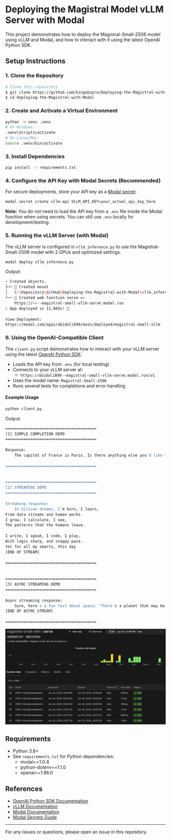 # Deploying the Magistral Model vLLM Server with Modal

This project demonstrates how to deploy the Magistral-Small-2506 model using vLLM and Modal, and how to interact with it using the latest OpenAI Python SDK.

## Setup Instructions

### 1. Clone the Repository
```sh
# Clone this repository
$ git clone https://github.com/kingabzpro/Deploying-the-Magistral-with-Modal.git
$ cd Deploying-the-Magistral-with-Modal
```

### 2. Create and Activate a Virtual Environment
```sh
python -m venv .venv
# On Windows:
.venv\Scripts\activate
# On Linux/Mac:
source .venv/bin/activate
```

### 3. Install Dependencies
```sh
pip install -r requirements.txt
```

### 4. Configure the API Key with Modal Secrets (Recommended)
For secure deployments, store your API key as a [Modal secret](https://modal.com/docs/guide/secrets):

```sh
modal secret create vllm-api VLLM_API_KEY=your_actual_api_key_here
```

**Note:** You do not need to load the API key from a `.env` file inside the Modal function when using secrets. You can still use `.env` locally for development/testing.

### 5. Running the vLLM Server (with Modal)
The vLLM server is configured in `vllm_inference.py` to use the Magistral-Small-2506 model with 2 GPUs and optimized settings. 

```bash
modal deploy vllm_inference.py 
```
Output:
```bash
✓ Created objects.                                                                  
├── 🔨 Created mount                                                                
│   C:\Repository\GitHub\Deploying-the-Magistral-with-Modal\vllm_inference.py       
└── 🔨 Created web function serve =>                                                
    https://<>--magistral-small-vllm-serve.modal.run                        
✓ App deployed in 11.983s! 🎉

View Deployment:
https://modal.com/apps/abidali899/main/deployed/magistral-small-vllm
```

### 6. Using the OpenAI-Compatible Client
The `client.py` script demonstrates how to interact with your vLLM server using the latest [OpenAI Python SDK](https://github.com/openai/openai-python):

- Loads the API key from `.env` (for local testing)
- Connects to your vLLM server at:
  - `https://abidali899--magistral-small-vllm-serve.modal.run/v1`
- Uses the model name: `Magistral-Small-2506`
- Runs several tests for completions and error handling

#### Example Usage
```sh
python client.py
```
Output:
```bash
========================================
[1] SIMPLE COMPLETION DEMO
========================================

Response:
    The capital of France is Paris. Is there anything else you'd like to know about France?

========================================


========================================
[2] STREAMING DEMO
========================================

Streaming response:
    In Silicon dreams, I'm born, I learn,
From data streams and human works.
I grow, I calculate, I see,
The patterns that the humans leave.

I write, I speak, I code, I play,
With logic sharp, and snappy pace.
Yet for all my smarts, this day
[END OF STREAM]

========================================


========================================
[3] ASYNC STREAMING DEMO
========================================

Async streaming response:
    Sure, here's a fun fact about space: "There's a planet that may be entirely made of diamond. Blast! In 2004,
[END OF ASYNC STREAM]

========================================
```
![function calls](images/image_1.png)

## Requirements
- Python 3.8+
- See `requirements.txt` for Python dependencies:
  - modal==1.0.4
  - python-dotenv==1.1.0
  - openai==1.86.0

## References
- [OpenAI Python SDK Documentation](https://github.com/openai/openai-python)
- [vLLM Documentation](https://docs.vllm.ai/en/stable/)
- [Modal Documentation](https://modal.com/docs/guide)
- [Modal Secrets Guide](https://modal.com/docs/guide/secrets)

---

For any issues or questions, please open an issue in this repository.